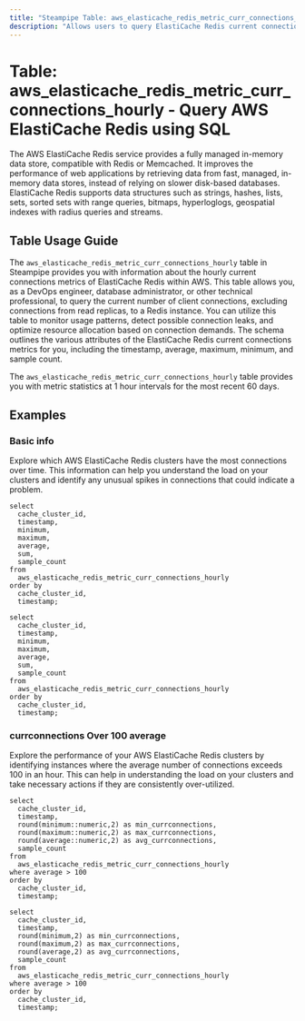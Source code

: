 ```yaml
---
title: "Steampipe Table: aws_elasticache_redis_metric_curr_connections_hourly - Query AWS ElastiCache Redis using SQL"
description: "Allows users to query ElastiCache Redis current connections metrics on an hourly basis."
---
```


# Table: aws_elasticache_redis_metric_curr_connections_hourly - Query AWS ElastiCache Redis using SQL

The AWS ElastiCache Redis service provides a fully managed in-memory data store, compatible with Redis or Memcached. It improves the performance of web applications by retrieving data from fast, managed, in-memory data stores, instead of relying on slower disk-based databases. ElastiCache Redis supports data structures such as strings, hashes, lists, sets, sorted sets with range queries, bitmaps, hyperloglogs, geospatial indexes with radius queries and streams.

## Table Usage Guide

The `aws_elasticache_redis_metric_curr_connections_hourly` table in Steampipe provides you with information about the hourly current connections metrics of ElastiCache Redis within AWS. This table allows you, as a DevOps engineer, database administrator, or other technical professional, to query the current number of client connections, excluding connections from read replicas, to a Redis instance. You can utilize this table to monitor usage patterns, detect possible connection leaks, and optimize resource allocation based on connection demands. The schema outlines the various attributes of the ElastiCache Redis current connections metrics for you, including the timestamp, average, maximum, minimum, and sample count.

The `aws_elasticache_redis_metric_curr_connections_hourly` table provides you with metric statistics at 1 hour intervals for the most recent 60 days.

## Examples

### Basic info
Explore which AWS ElastiCache Redis clusters have the most connections over time. This information can help you understand the load on your clusters and identify any unusual spikes in connections that could indicate a problem.

```sql+postgres
select
  cache_cluster_id,
  timestamp,
  minimum,
  maximum,
  average,
  sum,
  sample_count
from
  aws_elasticache_redis_metric_curr_connections_hourly
order by
  cache_cluster_id,
  timestamp;
```

```sql+sqlite
select
  cache_cluster_id,
  timestamp,
  minimum,
  maximum,
  average,
  sum,
  sample_count
from
  aws_elasticache_redis_metric_curr_connections_hourly
order by
  cache_cluster_id,
  timestamp;
```

### currconnections Over 100 average
Explore the performance of your AWS ElastiCache Redis clusters by identifying instances where the average number of connections exceeds 100 in an hour. This can help in understanding the load on your clusters and take necessary actions if they are consistently over-utilized.

```sql+postgres
select
  cache_cluster_id,
  timestamp,
  round(minimum::numeric,2) as min_currconnections,
  round(maximum::numeric,2) as max_currconnections,
  round(average::numeric,2) as avg_currconnections,
  sample_count
from
  aws_elasticache_redis_metric_curr_connections_hourly
where average > 100
order by
  cache_cluster_id,
  timestamp;
```

```sql+sqlite
select
  cache_cluster_id,
  timestamp,
  round(minimum,2) as min_currconnections,
  round(maximum,2) as max_currconnections,
  round(average,2) as avg_currconnections,
  sample_count
from
  aws_elasticache_redis_metric_curr_connections_hourly
where average > 100
order by
  cache_cluster_id,
  timestamp;
```